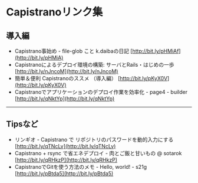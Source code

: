 # Capistranoリンク集
## 導入編
- Capistrano事始め - file-glob こと k.daibaの日記 [http://bit.ly/pHMiAf](http://bit.ly/pHMiA)
- Capistranoによるデプロイ環境の構築: サーバとRails・はじめの一歩 [http://bit.ly/nJncoM](http://bit.ly/nJncoM)
- 簡単＆便利 Capistranoのススメ （導入編） [http://bit.ly/pKyX0V](http://bit.ly/pKyX0V)
- Capistranoでアプリケーションのデプロイ作業を効率化 - page4 - builder [http://bit.ly/qNktYp](http://bit.ly/qNktYp)  

---  
## Tipsなど  
- リンギオ - Capistrano で リポジトリのパスワードを動的入力にする [http://bit.ly/qTNcLv](http://bit.ly/qTNcLv)
- Capistrano + rsync で省エネデプロイ - 肉とご飯と甘いもの @ sotarok [http://bit.ly/qRHkzP](http://bit.ly/qRHkzP)
- CapistranoでGitを使う方法のメモ - Hello, world! - s21g [http://bit.ly/pBtda5](http://bit.ly/pBtda5)